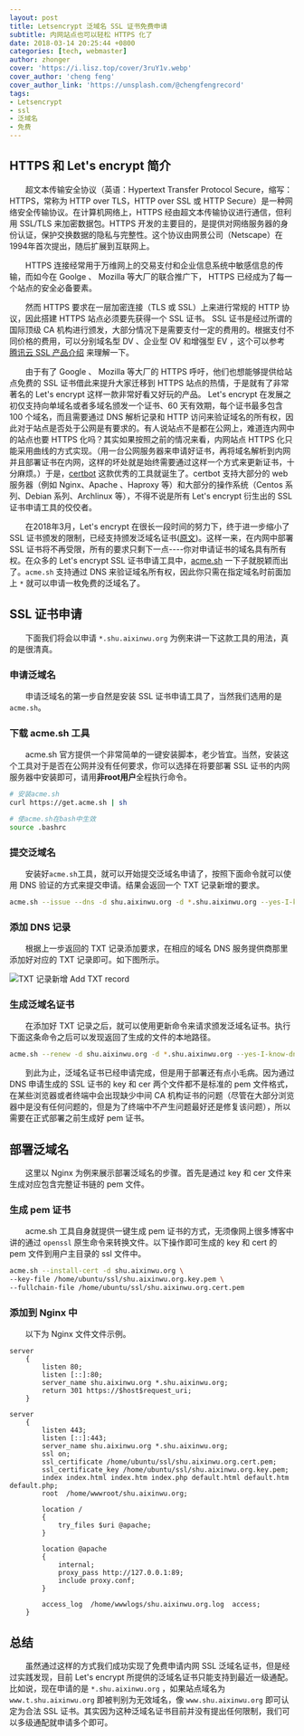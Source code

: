 ```yaml
---
layout: post
title: Letsencrypt 泛域名 SSL 证书免费申请
subtitle: 内网站点也可以轻松 HTTPS 化了
date: 2018-03-14 20:25:44 +0800
categories: [tech, webmaster]
author: zhonger
cover: 'https://i.lisz.top/cover/3ruY1v.webp'
cover_author: 'cheng feng'
cover_author_link: 'https://unsplash.com/@chengfengrecord'
tags:
- Letsencrypt
- ssl
- 泛域名
- 免费
---
```

## HTTPS 和 Let's encrypt 简介

&emsp;&emsp;超文本传输安全协议（英语：Hypertext Transfer Protocol Secure，缩写：HTTPS，常称为 HTTP over TLS，HTTP over SSL 或 HTTP Secure）是一种网络安全传输协议。在计算机网络上，HTTPS 经由超文本传输协议进行通信，但利用 SSL/TLS 来加密数据包。HTTPS 开发的主要目的，是提供对网络服务器的身份认证，保护交换数据的隐私与完整性。这个协议由网景公司（Netscape）在1994年首次提出，随后扩展到互联网上。

&emsp;&emsp;HTTPS 连接经常用于万维网上的交易支付和企业信息系统中敏感信息的传输，而如今在 Goolge 、 Mozilla 等大厂的联合推广下， HTTPS 已经成为了每一个站点的安全必备要素。

&emsp;&emsp;然而 HTTPS 要求在一层加密连接（TLS 或 SSL）上来进行常规的 HTTP 协议，因此搭建 HTTPS 站点必须要先获得一个 SSL 证书。 SSL 证书是经过所谓的国际顶级 CA 机构进行颁发，大部分情况下是需要支付一定的费用的。根据支付不同价格的费用，可以分别域名型 DV 、企业型 OV 和增强型 EV ，这个可以参考 [腾讯云 SSL 产品介绍](https://cloud.tencent.com/product/ssl) 来理解一下。

&emsp;&emsp;由于有了 Google 、 Mozilla 等大厂的 HTTPS 呼吁，他们也想能够提供给站点免费的 SSL 证书借此来提升大家迁移到 HTTPS 站点的热情，于是就有了非常著名的 Let's encrypt 这样一款非常好看又好玩的产品。 Let's encrypt 在发展之初仅支持向单域名或者多域名颁发一个证书、60 天有效期，每个证书最多包含 100 个域名，而且需要通过 DNS 解析记录和 HTTP 访问来验证域名的所有权，因此对于站点是否处于公网是有要求的。有人说站点不是都在公网上，难道连内网中的站点也要 HTTPS 化吗？其实如果按照之前的情况来看，内网站点 HTTPS 化只能采用曲线的方式实现。（用一台公网服务器来申请好证书，再将域名解析到内网并且部署证书在内网，这样的坏处就是始终需要通过这样一个方式来更新证书，十分麻烦。）于是，[certbot](https://certbot.eff.org) 这款优秀的工具就诞生了。certbot 支持大部分的 web 服务器（例如 Nginx、Apache 、Haproxy 等）和大部分的操作系统（Centos 系列、Debian 系列、Archlinux 等），不得不说是所有 Let's encrypt 衍生出的 SSL 证书申请工具的佼佼者。

&emsp;&emsp;在2018年3月，Let's encrypt 在很长一段时间的努力下，终于进一步缩小了 SSL 证书颁发的限制，已经支持颁发泛域名证书([原文](https://community.letsencrypt.org/t/acme-v2-and-wildcard-certificate-support-is-live/55579))。这样一来，在内网中部署 SSL 证书将不再受限，所有的要求只剩下一点----你对申请证书的域名具有所有权。在众多的 Let's encrypt SSL 证书申请工具中，[acme.sh](https://acme.sh) 一下子就脱颖而出了。`acme.sh` 支持通过 DNS 来验证域名所有权，因此你只需在指定域名时前面加上 `*` 就可以申请一枚免费的泛域名了。

## SSL 证书申请

&emsp;&emsp;下面我们将会以申请 `*.shu.aixinwu.org` 为例来讲一下这款工具的用法，真的是很清真。

### 申请泛域名

&emsp;&emsp;申请泛域名的第一步自然是安装 SSL 证书申请工具了，当然我们选用的是 `acme.sh`。

### 下载 acme.sh 工具

&emsp;&emsp;acme.sh 官方提供一个非常简单的一键安装脚本，老少皆宜。当然，安装这个工具对于是否在公网并没有任何要求，你可以选择在将要部署 SSL 证书的内网服务器中安装即可，请用**非root用户**全程执行命令。

```bash
# 安装acme.sh
curl https://get.acme.sh | sh

# 使acme.sh在bash中生效
source .bashrc 
```

### 提交泛域名

&emsp;&emsp;安装好`acme.sh`工具，就可以开始提交泛域名申请了，按照下面命令就可以使用 DNS 验证的方式来提交申请。结果会返回一个 TXT 记录新增的要求。

```bash
acme.sh --issue --dns -d shu.aixinwu.org -d *.shu.aixinwu.org --yes-I-know-dns-manual-mode-enough-go-ahead-please
```

### 添加 DNS 记录

&emsp;&emsp;根据上一步返回的 TXT 记录添加要求，在相应的域名 DNS 服务提供商那里添加好对应的 TXT 记录即可。如下图所示。

![TXT 记录新增 Add TXT record](https://i.lisz.top/blog/bI1lze.webp)

### 生成泛域名证书

&emsp;&emsp;在添加好 TXT 记录之后，就可以使用更新命令来请求颁发泛域名证书。执行下面这条命令之后可以发现返回了生成的文件的本地路径。

```bash
acme.sh --renew -d shu.aixinwu.org -d *.shu.aixinwu.org --yes-I-know-dns-manual-mode-enough-go-ahead-please
```

&emsp;&emsp;到此为止，泛域名证书已经申请完成，但是用于部署还有点小毛病。因为通过 DNS 申请生成的 SSL 证书的 key 和 cer 两个文件都不是标准的 pem 文件格式，在某些浏览器或者终端中会出现缺少中间 CA 机构证书的问题（尽管在大部分浏览器中是没有任何问题的，但是为了终端中不产生问题最好还是修复该问题），所以需要在正式部署之前生成好 pem 证书。

## 部署泛域名

&emsp;&emsp;这里以 Nginx 为例来展示部署泛域名的步骤。首先是通过 key 和 cer 文件来生成对应包含完整证书链的 pem 文件。

### 生成 pem 证书

&emsp;&emsp;acme.sh 工具自身就提供一键生成 pem 证书的方式，无须像网上很多博客中讲的通过 `openssl` 原生命令来转换文件。以下操作即可生成的 key 和 cert 的 pem 文件到用户主目录的 ssl 文件中。

```bash
acme.sh --install-cert -d shu.aixinwu.org \
--key-file /home/ubuntu/ssl/shu.aixinwu.org.key.pem \
--fullchain-file /home/ubuntu/ssl/shu.aixinwu.org.cert.pem 
```

### 添加到 Nginx 中

&emsp;&emsp;以下为 Nginx 文件文件示例。

```nginx
server
    {
        listen 80;
        listen [::]:80;
        server_name shu.aixinwu.org *.shu.aixinwu.org;
        return 301 https://$host$request_uri;
    }

server
    {
        listen 443;
        listen [::]:443;
        server_name shu.aixinwu.org *.shu.aixinwu.org;
        ssl on;
        ssl_certificate /home/ubuntu/ssl/shu.aixinwu.org.cert.pem;
        ssl_certificate_key /home/ubuntu/ssl/shu.aixinwu.org.key.pem;
        index index.html index.htm index.php default.html default.htm default.php;
        root  /home/wwwroot/shu.aixinwu.org;

        location /
        {
            try_files $uri @apache;
        }

        location @apache
        {
            internal;
            proxy_pass http://127.0.0.1:89;
            include proxy.conf;
        }

        access_log  /home/wwwlogs/shu.aixinwu.org.log  access;
    }
```

## 总结

&emsp;&emsp;虽然通过这样的方式我们成功实现了免费申请内网 SSL 泛域名证书，但是经过实践发现，目前 Let's encrypt 所提供的泛域名证书只能支持到最近一级通配。比如说，现在申请的是 `*.shu.aixinwu.org` ，如果站点域名为 `www.t.shu.aixinwu.org` 即被判别为无效域名，像 `www.shu.aixinwu.org` 即可认定为合法 SSL 证书。其实因为这种泛域名证书目前并没有提出任何限制，我们可以多级通配就申请多个即可。
